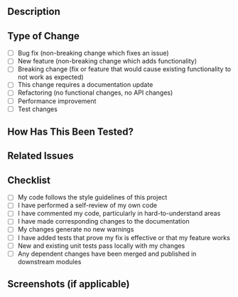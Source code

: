 ## Description

<!-- 
Provide a brief description of the changes introduced by this PR.
What problem does it solve? What features does it add? 
-->

## Type of Change

<!-- Mark relevant options with an "x" like [x] -->

- [ ] Bug fix (non-breaking change which fixes an issue)
- [ ] New feature (non-breaking change which adds functionality)
- [ ] Breaking change (fix or feature that would cause existing functionality to not work as expected)
- [ ] This change requires a documentation update
- [ ] Refactoring (no functional changes, no API changes)
- [ ] Performance improvement
- [ ] Test changes

## How Has This Been Tested?

<!-- 
Describe the tests that you ran to verify your changes.
Provide instructions so we can reproduce. 
-->

## Related Issues

<!--
Link any related issues here using the GitHub issue reference format: #123
-->

## Checklist

- [ ] My code follows the style guidelines of this project
- [ ] I have performed a self-review of my own code
- [ ] I have commented my code, particularly in hard-to-understand areas
- [ ] I have made corresponding changes to the documentation
- [ ] My changes generate no new warnings
- [ ] I have added tests that prove my fix is effective or that my feature works
- [ ] New and existing unit tests pass locally with my changes
- [ ] Any dependent changes have been merged and published in downstream modules

## Screenshots (if applicable)

<!-- Add screenshots here if your PR includes visual changes -->
